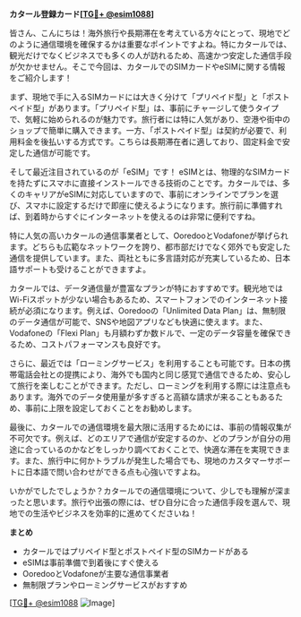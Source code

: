 **カタール登録カード[[TG💪+ @esim1088](https://t.me/s/esim1088)]**

皆さん、こんにちは！海外旅行や長期滞在を考えている方々にとって、現地でどのように通信環境を確保するかは重要なポイントですよね。特にカタールでは、観光だけでなくビジネスでも多くの人が訪れるため、高速かつ安定した通信手段が欠かせません。そこで今回は、カタールでのSIMカードやeSIMに関する情報をご紹介します！

まず、現地で手に入るSIMカードには大きく分けて「プリペイド型」と「ポストペイド型」があります。「プリペイド型」は、事前にチャージして使うタイプで、気軽に始められるのが魅力です。旅行者には特に人気があり、空港や街中のショップで簡単に購入できます。一方、「ポストペイド型」は契約が必要で、利用料金を後払いする方式です。こちらは長期滞在者に適しており、固定料金で安定した通信が可能です。

そして最近注目されているのが「eSIM」です！ eSIMとは、物理的なSIMカードを持たずにスマホに直接インストールできる技術のことです。カタールでは、多くのキャリアがeSIMに対応していますので、事前にオンラインでプランを選び、スマホに設定するだけで即座に使えるようになります。旅行前に準備すれば、到着時からすぐにインターネットを使えるのは非常に便利ですね。

特に人気の高いカタールの通信事業者として、OoredooとVodafoneが挙げられます。どちらも広範なネットワークを誇り、都市部だけでなく郊外でも安定した通信を提供しています。また、両社ともに多言語対応が充実しているため、日本語サポートも受けることができますよ。

カタールでは、データ通信量が豊富なプランが特におすすめです。観光地ではWi-Fiスポットが少ない場合もあるため、スマートフォンでのインターネット接続が必須になります。例えば、Ooredooの「Unlimited Data Plan」は、無制限のデータ通信が可能で、SNSや地図アプリなども快適に使えます。また、Vodafoneの「Flexi Plan」も月額わずか数ドルで、一定のデータ容量を確保できるため、コストパフォーマンスも良好です。

さらに、最近では「ローミングサービス」を利用することも可能です。日本の携帯電話会社との提携により、海外でも国内と同じ感覚で通信できるため、安心して旅行を楽しむことができます。ただし、ローミングを利用する際には注意点もあります。海外でのデータ使用量が多すぎると高額な請求が来ることもあるため、事前に上限を設定しておくことをお勧めします。

最後に、カタールでの通信環境を最大限に活用するためには、事前の情報収集が不可欠です。例えば、どのエリアで通信が安定するのか、どのプランが自分の用途に合っているのかなどをしっかり調べておくことで、快適な滞在を実現できます。また、旅行中に何かトラブルが発生した場合でも、現地のカスタマーサポートに日本語で問い合わせができる点も心強いですよね。

いかがでしたでしょうか？カタールでの通信環境について、少しでも理解が深まったと思います。旅行や出張の際には、ぜひ自分に合った通信手段を選んで、現地での生活やビジネスを効率的に進めてくださいね！

**まとめ**
- カタールではプリペイド型とポストペイド型のSIMカードがある
- eSIMは事前準備で到着後にすぐ使える
- OoredooとVodafoneが主要な通信事業者
- 無制限プランやローミングサービスがおすすめ

[[TG💪+ @esim1088](https://t.me/s/esim1088) ![Image](https://i.postimg.cc/Y0z9fWf4/image.png)]